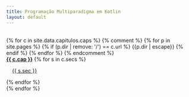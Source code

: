 ```yaml
---
title: Programação Multiparadigma em Kotlin
layout: default
---
```


<br>
{% for c in site.data.capitulos.caps %}
{% comment %}
  {% for p in site.pages %}
        {% if (p.dir | remove: '/') == c.url %}
          {{p.dir | escape}}
        {% endif %}
      {% endfor %}
{% endcomment %}

<section>
<b><a href="{{c.url}}">{{ c.cap }}</a></b>
{% for s in c.secs %}
   <p>&nbsp;&nbsp;&nbsp;&nbsp;<a href="{{c.url}}/{{s.url}}">{{ s.sec }}</a></p>
{% endfor %}
</section>
{% endfor %}

